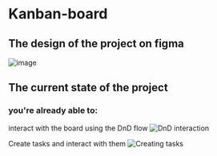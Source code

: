 # Kanban-board
## The design of the project on figma
![image](https://user-images.githubusercontent.com/17365161/213830831-eb81fa9d-e80c-434f-a05a-56f925e31988.png)

## The current state of the project
### you're already able to: 

interact with the board using the DnD flow
![DnD interaction](https://user-images.githubusercontent.com/17365161/218163817-8ee64394-32f9-4407-8b8a-9fdef6433184.gif)

Create tasks and interact with them
![Creating tasks](https://user-images.githubusercontent.com/17365161/218163637-9a51ae55-34cb-437d-99ce-c42582a315ba.gif)




